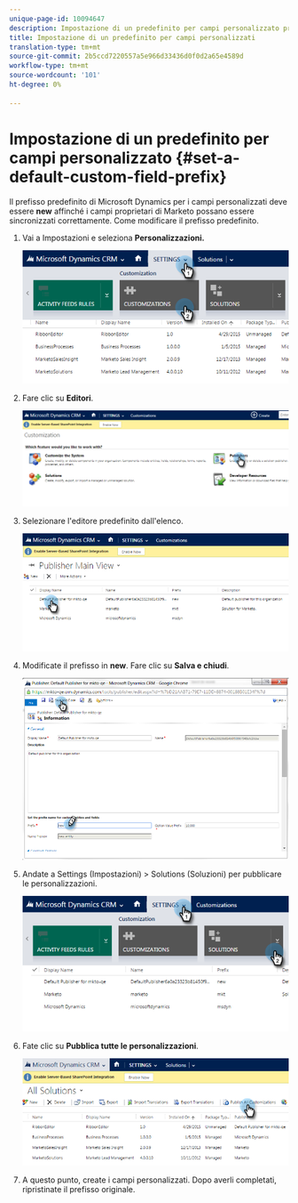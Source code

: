 ```yaml
---
unique-page-id: 10094647
description: Impostazione di un predefinito per campi personalizzato predefinito - Documenti Marketo - Documentazione prodotto
title: Impostazione di un predefinito per campi personalizzati
translation-type: tm+mt
source-git-commit: 2b5ccd7220557a5e966d33436d0f0d2a65e4589d
workflow-type: tm+mt
source-wordcount: '101'
ht-degree: 0%

---
```



# Impostazione di un predefinito per campi personalizzato {#set-a-default-custom-field-prefix}

Il prefisso predefinito di Microsoft Dynamics per i campi personalizzati deve essere **new** affinché i campi proprietari di Marketo possano essere sincronizzati correttamente. Come modificare il prefisso predefinito.

1. Vai a Impostazioni e seleziona **Personalizzazioni.**

   ![](assets/image2015-10-9-11-3a18-3a8.png)

1. Fare clic su **Editori**.

   ![](assets/image2015-10-9-11-3a19-3a39.png)

1. Selezionare l&#39;editore predefinito dall&#39;elenco.

   ![](assets/image2015-10-9-11-3a2-3a45.png)

1. Modificate il prefisso in **new**. Fare clic su **Salva e chiudi**.

   ![](assets/image2015-10-9-11-3a9-3a17.png)

1. Andate a Settings (Impostazioni) > Solutions (Soluzioni) per pubblicare le personalizzazioni.

   ![](assets/image2015-10-9-11-3a12-3a43.png)

1. Fate clic su **Pubblica tutte le personalizzazioni**.

   ![](assets/image2015-10-9-11-3a14-3a42.png)

1. A questo punto, create i campi personalizzati. Dopo averli completati, ripristinate il prefisso originale.
